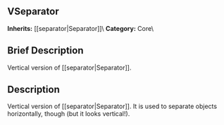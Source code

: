 ##  VSeparator  
**Inherits:** [[separator|Separator]]\\
**Category:** Core\\
##  Brief Description  
Vertical version of [[separator|Separator]].
##  Description  
Vertical version of [[separator|Separator]]. It is used to separate objects horizontally, though (but it looks vertical!).
